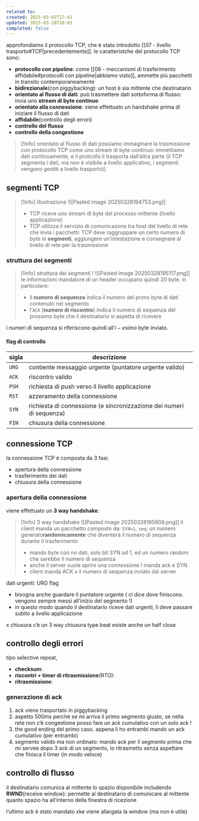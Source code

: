 ```yaml
---
related to: 
created: 2025-03-02T17:41
updated: 2025-03-28T20:01
completed: false
---
```

approfondiamo il protocollo TCP, che è stato introdotto [[07 - livello trasporto#TCP|precedentemente]]. le caratteristche del protocollo TCP sono:
- **protocollo con pipeline**: come [[08 - meccanismi di trasferimento affidabile#protocolli con pipeline|abbiamo visto]], ammette più pacchetti in transito contemporaneamente
- **bidirezionale**(con piggybacking): un host è sia mittente che destinatario
- **orientato al flusso di dati**: può trasmettere dati sottoforma di flusso: invia uno **stream di byte continuo**
- **orientato alla connessione**: viene effettuato un handshake prima di iniziare il flusso di dati
- **affidabile**(controllo degli errori)
- **controllo del flusso**
- **controllo della congestione**

>[!info] orientato al flusso di dati
possiamo immaginare la trasmissione con protocollo TCP come uno stream di byte continuo: immettiamo dati continuamente, e il protcollo li trasporta dall’altra parte (il TCP segmenta i dati, ma non è visibile a livello applicativo, i segmenti vengono gestiti a livello trasporto))
## segmenti TCP
>[!info] illustrazione
![[Pasted image 20250328194753.png]]
>- TCP riceve uno stream di byte dal processo mittente (livello applicazione)
>- TCP utilizza il servizio di comunicazone tra host del livello di rete che invia i pacchetti: TCP deve raggruppare un certo numero di byte in **segmenti**, aggiungere un’intestazione e consegnare al livello di rete per la trasmissione
### struttura dei segmenti
>[!info] struttura dei segmenti !
![[Pasted image 20250328195117.png]]
>le informazioni mandatore di un header occupano quindi 20 byte.
in particolare:
>- il **numero di sequenza** indica il numero del primo byte di dati contenuto nel segmento
>- l’`ACK` (**numero di riscontro**) indica il numero di sequenza del prossimo byte che il destinatario si aspetta di ricevere

i numeri di sequenza si riferiscono quindi all’$i-esimo$ byte inviato.
#### flag di controllo

| sigla | descrizione                                                          |
| ----- | -------------------------------------------------------------------- |
| `URG` | contiente messaggio urgente (puntatore urgente valido)               |
| `ACK` | riscontro valido                                                     |
| `PSH` | richiesta di push verso il livello applicazione                      |
| `RST` | azzeramento della connessione                                        |
| `SYN` | richiesta di connessione (e sincronizzazione dei numeri di sequenza) |
| `FIN` | chiusura della connessione                                           |
## connessione TCP
la connessione TCP è composta da 3 fasi:
- apertura della connessione
- trasferimento dei dati
- chiusura della connessione
### apertura della connessione
viene effettuato un **3 way handshake**:
>[!info] 3 way handshake
![[Pasted image 20250328195908.png]]
>il client manda un pacchetto composto da: `SYN=1`, `seq`: un numero generato**randomicamente** che diventerà il numero di sequenza durante il trasferimento
>- mando byte con no dati, solo bit SYN ad 1, ed un numero random che sarebbe il numero di sequenza
>- anche il server vuole aprire una connessione ! manda ack e SYN
>- client manda ACK x il numero di sequenza inviato dal server

dati urgenti: URG flag
- bisogna anche guardare il puntatore urgente ( ci dice dove finiscono. vengono sempre messi all’inizio del segmento !)
- in questo modo quando il destinatario riceve dati urgenti, li deve passare subito a livello applicazione

x chiusura c’è un 3 way chiusura type beat
esiste anche un half close
## controllo degli errori
tipo selective repeat, 


- **checksum**:
- **riscontri + timer di ritrasmissione**(RTO):
- **ritrasmissione**:
### generazione di ack 
1. ack viene trasportato in piggybacking
2. aspetto 500ms perchè se mi arriva il primo segmento giusto, se nella rete non c’è congestione posso fare un ack cumulativo con un solo ack !
3. the good ending del primo caso. appena li ho entrambi mando un ack cumulativo (per entrambi)
4. segmento valido ma non ordinato: mando ack per il segmento prima che mi servee
dopo 3 ack di un segmento, lo ritrasmetto senza aspettare che finisca il timer (in modo veloce)



## controllo di flusso
il destinatario comunica al mittente lo spazio disponibile includendo 
**RWND**(receive window): permette al destinatario di comunicare al mittente quanto spazio ha all’interno della finestra di ricezione


l’ultimo ack è stato mandato xke viene allargata la window (ma non è utile)